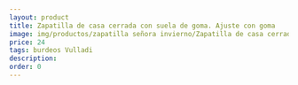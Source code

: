 ```yaml
---
layout: product
title: Zapatilla de casa cerrada con suela de goma. Ajuste con goma
image: img/productos/zapatilla señora invierno/Zapatilla de casa cerrada con suela de goma. Ajuste con goma=24=burdeos Vulladi.webp
price: 24
tags: burdeos Vulladi
description: 
order: 0
---
```

